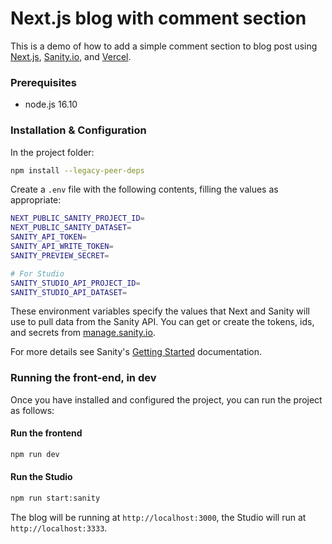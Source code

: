 # Next.js blog with comment section

This is a demo of how to add a simple comment section to blog post using [Next.js](https://nextjs.org), [Sanity.io](https://www.sanity.io), and [Vercel](https://vercel.com).


### Prerequisites

 - node.js 16.10

### Installation & Configuration

In the project folder:

```sh
npm install --legacy-peer-deps
```

Create a `.env` file with the following contents, filling the values
as appropriate:

```sh
NEXT_PUBLIC_SANITY_PROJECT_ID=
NEXT_PUBLIC_SANITY_DATASET=
SANITY_API_TOKEN=
SANITY_API_WRITE_TOKEN=
SANITY_PREVIEW_SECRET=

# For Studio
SANITY_STUDIO_API_PROJECT_ID=
SANITY_STUDIO_API_DATASET=
```

These environment variables specify the values that Next and Sanity will
use to pull data from the Sanity API. You can get or create the tokens, ids, and secrets from [manage.sanity.io](https://manage.sanity.io).

For more details see Sanity's [Getting Started](https://www.sanity.io/docs/getting-started) documentation.

### Running the front-end, in dev

Once you have installed and configured the project, you can run 
the project as follows:

#### Run the frontend

```sh
npm run dev
```

#### Run the Studio

```sh
npm run start:sanity
```

The blog will be running at `http://localhost:3000`, the Studio will run at `http://localhost:3333`.
